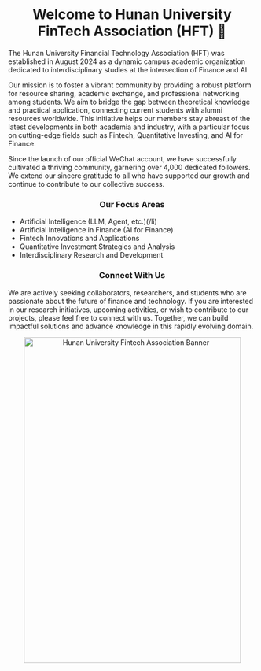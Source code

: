

<!--
## Hi there 👋
**Here are some ideas to get you started:**

🙋‍♀️ A short introduction - what is your organization all about?
🌈 Contribution guidelines - how can the community get involved?
👩‍💻 Useful resources - where can the community find your docs? Is there anything else the community should know?
🍿 Fun facts - what does your team eat for breakfast?
🧙 Remember, you can do mighty things with the power of [Markdown](https://docs.github.com/github/writing-on-github/getting-started-with-writing-and-formatting-on-github/basic-writing-and-formatting-syntax)
-->


<h1 align="center">Welcome to Hunan University FinTech Association (HFT) 👋</h1>

<p align="left">
  The Hunan University Financial Technology Association (HFT) was established in August 2024 as a dynamic campus academic organization dedicated to interdisciplinary studies at the intersection of Finance and AI
</p>

<p align="left">
  Our mission is to foster a vibrant community by providing a robust platform for resource sharing, academic exchange, and professional networking among students. We aim to bridge the gap between theoretical knowledge and practical application, connecting current students with alumni resources worldwide. This initiative helps our members stay abreast of the latest developments in both academia and industry, with a particular focus on cutting-edge fields such as Fintech, Quantitative Investing, and AI for Finance.
</p>

<p align="left">
  Since the launch of our official WeChat account, we have successfully cultivated a thriving community, garnering over 4,000 dedicated followers. We extend our sincere gratitude to all who have supported our growth and continue to contribute to our collective success.
</p>

<h3 align="center">Our Focus Areas</h2>

<p align="left">
  <ul>
    <li> Artificial Intelligence (LLM, Agent, etc.)(/li)
    <li>Artificial Intelligence in Finance (AI for Finance)</li>
    <li>Fintech Innovations and Applications</li>
    <li>Quantitative Investment Strategies and Analysis</li>
    <li>Interdisciplinary Research and Development</li>
  </ul>
</p>

<h3 align="center">Connect With Us</h2>

<p align="left">
  We are actively seeking collaborators, researchers, and students who are passionate about the future of finance and technology. If you are interested in our research initiatives, upcoming activities, or wish to contribute to our projects, please feel free to connect with us. Together, we can build impactful solutions and advance knowledge in this rapidly evolving domain.
</p>


<p align="center">
  <img src="https://github.com/user-attachments/assets/25c14cb4-c230-4f5b-9cdd-3575d26a4f8d" alt="Hunan University Fintech Association Banner" width="441" height="662"/>
</p>
